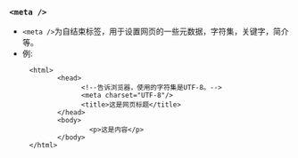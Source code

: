 
### `<meta />`
- `<meta />`为自结束标签，用于设置网页的一些元数据，字符集，关键字，简介等。
- 例:
```
     <html>
            <head>
                  <!--告诉浏览器，使用的字符集是UTF-8。-->
                  <meta charset="UTF-8"/>
                  <title>这是网页标题</title>
            </head>
            <body>
                    <p>这是内容</p>
            </body>
     </html>
```
